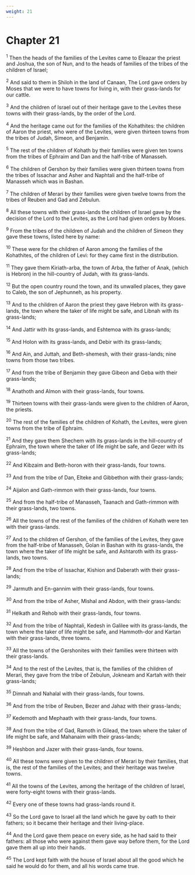 ```yaml
---
weight: 21
---
```


# Chapter 21

<sup>1</sup> Then the heads of the families of the Levites came to Eleazar the priest and Joshua, the son of Nun, and to the heads of families of the tribes of the children of Israel; 

<sup>2</sup> And said to them in Shiloh in the land of Canaan, The Lord gave orders by Moses that we were to have towns for living in, with their grass-lands for our cattle. 

<sup>3</sup> And the children of Israel out of their heritage gave to the Levites these towns with their grass-lands, by the order of the Lord. 

<sup>4</sup> And the heritage came out for the families of the Kohathites: the children of Aaron the priest, who were of the Levites, were given thirteen towns from the tribes of Judah, Simeon, and Benjamin. 

<sup>5</sup> The rest of the children of Kohath by their families were given ten towns from the tribes of Ephraim and Dan and the half-tribe of Manasseh. 

<sup>6</sup> The children of Gershon by their families were given thirteen towns from the tribes of Issachar and Asher and Naphtali and the half-tribe of Manasseh which was in Bashan. 

<sup>7</sup> The children of Merari by their families were given twelve towns from the tribes of Reuben and Gad and Zebulun. 

<sup>8</sup> All these towns with their grass-lands the children of Israel gave by the decision of the Lord to the Levites, as the Lord had given orders by Moses. 

<sup>9</sup> From the tribes of the children of Judah and the children of Simeon they gave these towns, listed here by name: 

<sup>10</sup> These were for the children of Aaron among the families of the Kohathites, of the children of Levi: for they came first in the distribution. 

<sup>11</sup> They gave them Kiriath-arba, the town of Arba, the father of Anak, (which is Hebron) in the hill-country of Judah, with its grass-lands. 

<sup>12</sup> But the open country round the town, and its unwalled places, they gave to Caleb, the son of Jephunneh, as his property. 

<sup>13</sup> And to the children of Aaron the priest they gave Hebron with its grass-lands, the town where the taker of life might be safe, and Libnah with its grass-lands; 

<sup>14</sup> And Jattir with its grass-lands, and Eshtemoa with its grass-lands; 

<sup>15</sup> And Holon with its grass-lands, and Debir with its grass-lands; 

<sup>16</sup> And Ain, and Juttah, and Beth-shemesh, with their grass-lands; nine towns from those two tribes. 

<sup>17</sup> And from the tribe of Benjamin they gave Gibeon and Geba with their grass-lands; 

<sup>18</sup> Anathoth and Almon with their grass-lands, four towns. 

<sup>19</sup> Thirteen towns with their grass-lands were given to the children of Aaron, the priests. 

<sup>20</sup> The rest of the families of the children of Kohath, the Levites, were given towns from the tribe of Ephraim. 

<sup>21</sup> And they gave them Shechem with its grass-lands in the hill-country of Ephraim, the town where the taker of life might be safe, and Gezer with its grass-lands; 

<sup>22</sup> And Kibzaim and Beth-horon with their grass-lands, four towns. 

<sup>23</sup> And from the tribe of Dan, Elteke and Gibbethon with their grass-lands; 

<sup>24</sup> Aijalon and Gath-rimmon with their grass-lands, four towns. 

<sup>25</sup> And from the half-tribe of Manasseh, Taanach and Gath-rimmon with their grass-lands, two towns. 

<sup>26</sup> All the towns of the rest of the families of the children of Kohath were ten with their grass-lands. 

<sup>27</sup> And to the children of Gershon, of the families of the Levites, they gave from the half-tribe of Manasseh, Golan in Bashan with its grass-lands, the town where the taker of life might be safe, and Ashtaroth with its grass-lands, two towns. 

<sup>28</sup> And from the tribe of Issachar, Kishion and Daberath with their grass-lands; 

<sup>29</sup> Jarmuth and En-gannim with their grass-lands, four towns. 

<sup>30</sup> And from the tribe of Asher, Mishal and Abdon, with their grass-lands: 

<sup>31</sup> Helkath and Rehob with their grass-lands, four towns. 

<sup>32</sup> And from the tribe of Naphtali, Kedesh in Galilee with its grass-lands, the town where the taker of life might be safe, and Hammoth-dor and Kartan with their grass-lands, three towns. 

<sup>33</sup> All the towns of the Gershonites with their families were thirteen with their grass-lands. 

<sup>34</sup> And to the rest of the Levites, that is, the families of the children of Merari, they gave from the tribe of Zebulun, Jokneam and Kartah with their grass-lands; 

<sup>35</sup> Dimnah and Nahalal with their grass-lands, four towns. 

<sup>36</sup> And from the tribe of Reuben, Bezer and Jahaz with their grass-lands; 

<sup>37</sup> Kedemoth and Mephaath with their grass-lands, four towns. 

<sup>38</sup> And from the tribe of Gad, Ramoth in Gilead, the town where the taker of life might be safe, and Mahanaim with their grass-lands; 

<sup>39</sup> Heshbon and Jazer with their grass-lands, four towns. 

<sup>40</sup> All these towns were given to the children of Merari by their families, that is, the rest of the families of the Levites; and their heritage was twelve towns. 

<sup>41</sup> All the towns of the Levites, among the heritage of the children of Israel, were forty-eight towns with their grass-lands. 

<sup>42</sup> Every one of these towns had grass-lands round it. 

<sup>43</sup> So the Lord gave to Israel all the land which he gave by oath to their fathers; so it became their heritage and their living-place. 

<sup>44</sup> And the Lord gave them peace on every side, as he had said to their fathers: all those who were against them gave way before them, for the Lord gave them all up into their hands. 

<sup>45</sup> The Lord kept faith with the house of Israel about all the good which he said he would do for them, and all his words came true. 


